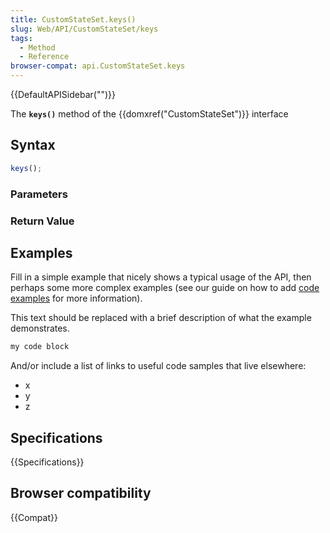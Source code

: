 ```yaml
---
title: CustomStateSet.keys()
slug: Web/API/CustomStateSet/keys
tags:
  - Method
  - Reference
browser-compat: api.CustomStateSet.keys
---
```

{{DefaultAPISidebar("")}}

The **`keys()`** method of the {{domxref("CustomStateSet")}} interface 

## Syntax

```js
keys();
```

### Parameters



### Return Value



## Examples

Fill in a simple example that nicely shows a typical usage of the API, then perhaps some more complex examples (see our guide on how to add [code examples](/en-US/docs/MDN/Contribute/Structures/Code_examples) for more information).

This text should be replaced with a brief description of what the example demonstrates.

```js
my code block
```

And/or include a list of links to useful code samples that live elsewhere:

*   x
*   y
*   z

## Specifications

{{Specifications}}

## Browser compatibility

{{Compat}}

